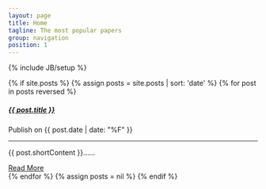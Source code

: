 ```yaml
---
layout: page
title: Home
tagline: The most popular papers
group: navigation
position: 1
---
```

{% include JB/setup %}

{% if site.posts %}
{% assign posts = site.posts | sort: 'date' %}
{% for post in posts reversed %}
<div class="card-panel cyan lighten-5 z-depth-1">
    <h5>
        <a href="{{ post.url }}">{{ post.title }}</a>
    </h5>
    <p>
        <i class="fa fa-clock-o"></i> Publish on {{ post.date | date: "%F" }}
    </p>
    <hr>
    <p>{{ post.shortContent }}......</p>
    <a class="btn waves-effect waves-light light-blue darken-2" href="{{ post.url }}">
        Read More <i class="mdi-content-send right"></i>
    </a>

</div>
{% endfor %}
{% assign posts = nil %}
{% endif %}
